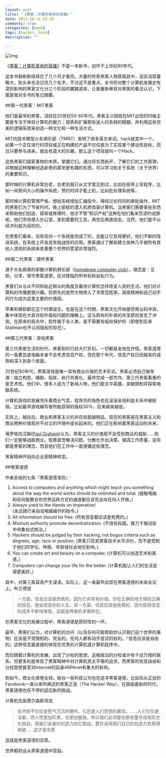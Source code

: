 ```yaml
---
layout: post
title: "《黑客：计算机革命的英雄》"
date: 2013-10-21 22:19
comments: true
categories: [book]
tags: [hacker, book]
description: ""

---
```

![img](http://img3.douban.com/mpic/s6951030.jpg)

《[黑客：计算机革命的英雄](http://book.douban.com/subject/6860890/)》不是一本新书，创作于上世纪80年代。

这本书我断断续续花了几个月才看完。大量的传奇黑客人物穿插其中，说实话容量略大，到头来也没记住几个名字，不过这不是重点。全书将对整个计算机发展史有深刻影响的黑客文化分三个阶段的娓娓道来，让我重新审视对黑客的看法认识。下面是我对全书的笔记摘要。
<!--more-->

##第一代黑客：MIT黑客

他们是最早的黑客，活跃在20世纪50-60年代。黑客主义刚刚在MIT出现的时候主要是专注于体验计算机的魅力；探索和扩展那些迷人的系统的精髓，并利用这些完美的逻辑系统来创造一种文化和一种生活方式。

MIT的技术模型火车俱乐部（TMRC）发明了很多英文单词。hack是其中一个，如果一个正在进行的项目或正在构建的产品不仅仅是为了实现某个建设性目标，而且只要参与进来，就会有莫大的乐趣，那么这个项目就叫一个Hack。

这些黑客们探索事物的本质，掌握它们。通过将东西拆开，了解它们的工作原理，并根据这种理解创造新奇的甚至更有趣的东西，可以学习到关于系统（关于世界）的重要知识。

那时候的计算机非常古老，古老到我只从文字里见到过，比如在纸带上写程序，比如一间房间大小的操作系统，预约时间才能上机，比如批处理系统等。

那时候计算机管理严格，想给系统增加汇编指令，得经过长时间的审批操作，MIT的黑客们为了节省时间，晚上偷偷的潜入机房改装计算机。当黑客们需要某些东西来帮助他们创造、探索或修理时，他才不管“知识产权”这种在他们看来荒谬的说辞呢。他们市场潜入办公室，拿到需要的工具，用完后再放回去。当然，他们是不以经济利益为目的的。

在黑客们看来，没有任何一个系统是完成了的，总能让它变得更好。他们不断的改进系统，在系统上开发具有挑战性的应用。黑客通过了解和建立各种几乎被所有其他人漠视的系统来改善整个世界的愿望非常强烈。

##第二代黑客：硬件黑客

源于大名鼎鼎的家酿计算机俱乐部（[homebrew computer club](http://en.wikipedia.org/wiki/Homebrew_Computer_Club)）。理念是：互助，分享，恪守黑客道德，反对狭隘的所有权和自私行为。

黑客们从与众不同和贴近群众的角度去看待计算机怎样改变人民的生活。他们对计算机的传播更感兴趣。将原先的庞然大物带入了寻常百姓家。探索精神和自己动手的行为成为这里主要的价值观。

苹果和微软都在这个时期诞生。也是在这个时期，黑客文化开始接受商业的冲突，集中体现在大家对软件版权问题的理解上。这与原有的朴素的共享原则发生了冲突。在原来的观点中，软件属于全人类，是不需要有版权保护的（即使到后来Stallman也不认同版权的存在）。


##第三代黑客：游戏黑客

第三代黑客生活的时代，黑客到的已经大打折扣。一切都是金钱在作怪。黑客道德的一条要旨是电脑本身不会考虑信息产权，但在那个年代，信息产权已经越发的成熟和深入到各个层面。

20世纪80年代，黑客游戏是唯一具有商业价值的艺术形式。黑客必须自己做导演：独立构思、编剧、指挥、执行并美化、最终完成一部杰作。第三代黑客看重的是艺术性。他们中，很多人成为了新闻人物，他们是文华英雄，突破限制并探索电脑系统。

计算机游戏的发展充斥着商业气息，程序员的角色也在滚滚金钱利益关系中被削弱，比如最早游戏编写者所能获得的版权30%，后来越来越低。

实际上，越往后，商业和黑客主义的并存局面越明显。现在的黑客是在黑客主义和商业两种价值观并不对立的环境中成长起来的。他们正在影响着黑客运动的未来。

保罗格拉汉姆([Paul Graham](http://paulgraham.com/))认为，黑客主义的价值观不会受到商业的威胁……他们一定能够战胜商业。依靠直觉解决问题，分散化作出决策，强调工作质量，这些都是黑客的理念，而且他们在工作中一直遵循这些理念。

黑客精神开始向企业家精神转变。


##黑客道德

作者总结的七条『黑客道德准则』：

1.    Access to computers and anything which might teach you something about the way the world works should be unlimited and total.
(接触电脑和任何能教会你世界运转方式的通道都应该完全向任何人开放。)
2.    Always yield to the Hands on Imperative!  
(永远践行亲自动电脑操作的指令。)
3.    All information should be free.
(所有信息都应该是免费的。)
4.    Mistrust authority promote decentralization.
(不信任权威，致力于推动反中央集权式统治。)
5.    Hackers should be judged by their hacking, not bogus criteria such as degrees, age, race or position.
(黑客只受其黑客技术水平评价，而不是受制于他们的学位、种族、年龄或社会地位影响。)
6.    You can create art and beauty on a computer.
(计算机可以创造艺术和美感。)
7.    Computers can change your life for the better. 
(计算机能让人们的生活变得更美好。)

其中，对第三条容易产生误读。实际上，这一条最早出现在黑客道德的未来会议上。布兰德说

> 一方面，信息应该是昂贵的，因为它非常有价值。你在正确的地方得到正确的信息，就会改变你的人生。另一方面，信息应该是免费的，因为获得信息的成本不断地降低。这就是两者的矛盾所在。


在黑客文化的发展过程中，黑客道德是原则性的一环。

最早，黑客们认为，对计算机的访问（以及任何可能帮助你认识我们这个世界的事物）应该是不受限制的、完全的。任何人都有动手尝试的权利。『信息应该是自由的』这种信念最直接的体现在优秀的计算机或计算机程序中。

而后随着计算机的发展，出现了分权的思想。这根政治的分权或许有千丝万缕的联系，但更多的是体现了黑客精神中对计算机民主平等的追求。而黑客的信息自由和分权思想甚至对Internet的前身ARPAnet有重大的影响。

到如今，商业化席卷全球。硅谷一些科技公司也在追寻黑客道德，比如风头正劲的Facebook一直以来所阐述的黑客之道（The Hacker Way）。在面临着新的时代，黑客道德也在不停的适应新的挑战。


计算机先驱费尔森斯坦说

> 技术绝不仅仅是死气沉沉的硬件。它还是人们思想的展现。……人们仅仅是活着，而人性更加珍贵，也更加脆弱。所以我们必须要向那些墨守成规的文化挑战，用我们自身的创造力向它挑战。要并且用我们自己的创造力去取得突破……这才是实质

这就是黑客道德的实质。

世界都将会从黑客道德中受益。


